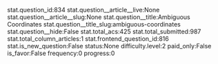 stat.question_id:834
stat.question__article__live:None
stat.question__article__slug:None
stat.question__title:Ambiguous Coordinates
stat.question__title_slug:ambiguous-coordinates
stat.question__hide:False
stat.total_acs:425
stat.total_submitted:987
stat.total_column_articles:1
stat.frontend_question_id:816
stat.is_new_question:False
status:None
difficulty.level:2
paid_only:False
is_favor:False
frequency:0
progress:0
